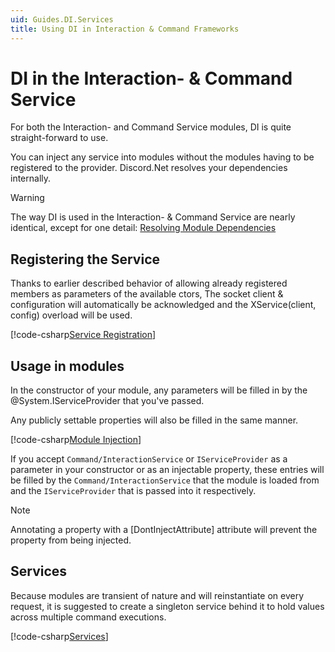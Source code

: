 ```yaml
---
uid: Guides.DI.Services
title: Using DI in Interaction & Command Frameworks
---
```


# DI in the Interaction- & Command Service

For both the Interaction- and Command Service modules, DI is quite straight-forward to use.

You can inject any service into modules without the modules having to be registered to the provider.
Discord.Net resolves your dependencies internally.

> [!WARNING]
> The way DI is used in the Interaction- & Command Service are nearly identical, except for one detail:
> [Resolving Module Dependencies](xref:Guides.IntFw.Intro#resolving-module-dependencies)

## Registering the Service

Thanks to earlier described behavior of allowing already registered members as parameters of the available ctors,
The socket client & configuration will automatically be acknowledged and the XService(client, config) overload will be used.

[!code-csharp[Service Registration](samples/service-registration.cs)]

## Usage in modules

In the constructor of your module, any parameters will be filled in by
the @System.IServiceProvider that you've passed.

Any publicly settable properties will also be filled in the same
manner.

[!code-csharp[Module Injection](samples/modules.cs)]

If you accept `Command/InteractionService` or `IServiceProvider` as a parameter in your constructor or as an injectable property,
these entries will be filled by the `Command/InteractionService` that the module is loaded from and the `IServiceProvider` that is passed into it respectively.

> [!NOTE]
> Annotating a property with a [DontInjectAttribute] attribute will
> prevent the property from being injected.

## Services

Because modules are transient of nature and will reinstantiate on every request,
it is suggested to create a singleton service behind it to hold values across multiple command executions.

[!code-csharp[Services](samples/services.cs)]


